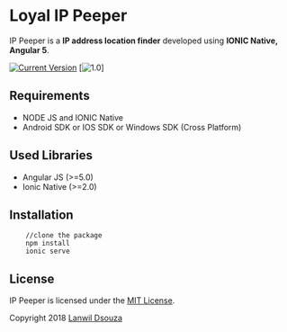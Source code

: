 # Loyal IP Peeper

IP Peeper is a **IP address location finder** developed using **IONIC Native, Angular 5**.

[![Current Version](https://img.shields.io/packagist/v/intervention/image.svg)](https://github.com/lanwilds/ip-peeper)
[![1.0]()]

## Requirements

- NODE JS and IONIC Native
- Android SDK or IOS SDK or Windows SDK (Cross Platform)

##  Used Libraries

- Angular JS (>=5.0)
- Ionic Native (>=2.0)


## Installation

```
    //clone the package
    npm install
    ionic serve

```



## License

IP Peeper is licensed under the [MIT License](http://opensource.org/licenses/MIT).

Copyright 2018 [Lanwil Dsouza](http://lanwildsouza.tk/)
